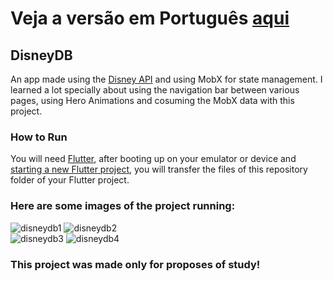 # Veja a versão em Português <a href="README-ptbr.md">aqui</a>

## DisneyDB

An app made using the <a href="https://disneyapi.dev">Disney API</a> and using MobX for state management.
I learned a lot specially about using the navigation bar between various pages, using Hero Animations 
and cosuming the MobX data with this project.

### How to Run

You will need <a href="https://docs.flutter.dev/get-started/install">Flutter</a>, after booting up on your emulator or device and <a href="https://docs.flutter.dev/get-started/codelab">starting a new Flutter project</a>, you will transfer the files of this repository folder of your Flutter project. 

### Here are some images of the project running:

![disneydb1](https://user-images.githubusercontent.com/113607857/200122758-48257c8b-729f-474e-a9f8-fca07eda50a1.gif)
![disneydb2](https://user-images.githubusercontent.com/113607857/200122759-b76ab5a1-f796-4ecd-82df-20f5c2f7716d.gif)
<br>
![disneydb3](https://user-images.githubusercontent.com/113607857/200123007-3487b55c-fa6a-4434-be89-a5b70cad3b1b.jpg)
![disneydb4](https://user-images.githubusercontent.com/113607857/200123008-d6bdd85a-46df-4abc-a838-aaa05f56f8ca.jpg)

### This project was made only for proposes of study!
